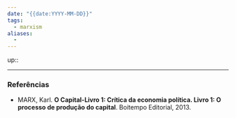 ```yaml
---
date: "{{date:YYYY-MM-DD}}"
tags:
  - marxism
aliases:
  - 
---
```

up:: 


---
### Referências
- MARX, Karl. **O Capital-Livro 1: Crítica da economia política. Livro 1: O processo de produção do capital**. Boitempo Editorial, 2013.
